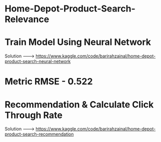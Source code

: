 # Home-Depot-Product-Search-Relevance

# Train Model Using Neural Network

Solution ---> https://www.kaggle.com/code/barirahzainal/home-depot-product-search-neural-network

# Metric RMSE - 0.522

# Recommendation & Calculate Click Through Rate

Solution ---> https://www.kaggle.com/code/barirahzainal/home-depot-product-search-recommendation
